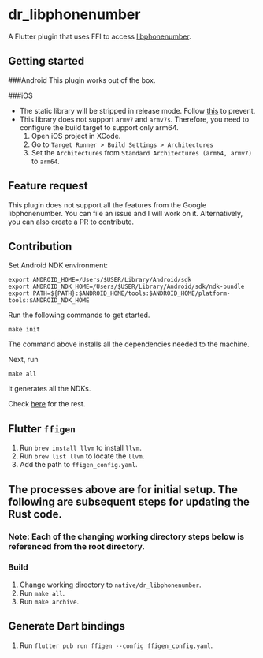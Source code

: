 # dr_libphonenumber

A Flutter plugin that uses FFI to access [libphonenumber](https://github.com/rustonaut/rust-phonenumber).

## Getting started

###Android
This plugin works out of the box.

###iOS
- The static library will be stripped in release mode. Follow [this](https://flutter.dev/docs/development/platform-integration/c-interop#ios-symbols-stripped)
to prevent.
- This library does not support `armv7` and `armv7s`. Therefore, you need to configure the build target to support only arm64.
  1. Open iOS project in XCode.
  2. Go to `Target Runner > Build Settings > Architectures`
  3. Set the `Architectures` from `Standard Architectures (arm64, armv7)` to `arm64`.

## Feature request
This plugin does not support all the features from the Google libphonenumber. You can file an issue and I will work on 
it. Alternatively, you can also create a PR to contribute.

## Contribution

Set Android NDK environment:

```shell
export ANDROID_HOME=/Users/$USER/Library/Android/sdk
export ANDROID_NDK_HOME=/Users/$USER/Library/Android/sdk/ndk-bundle
export PATH=${PATH}:$ANDROID_HOME/tools:$ANDROID_HOME/platform-tools:$ANDROID_NDK_HOME
```

Run the following commands to get started.

```shell
make init
```

The command above installs all the dependencies needed to the machine.

Next, run

```shell
make all
```

It generates all the NDKs.

Check [here](https://github.com/TabooSun/flutter-rust-ffi) for the rest.

## Flutter `ffigen`
1. Run `brew install llvm` to install `llvm`.
2. Run `brew list llvm` to locate the `llvm`.
3. Add the path to `ffigen_config.yaml`.

## The processes above are for initial setup. The following are subsequent steps for updating the Rust code.

### Note: Each of the changing working directory steps below is referenced from the root directory. 

### Build
1. Change working directory to `native/dr_libphonenumber`.
2. Run `make all`.
3. Run `make archive`.

## Generate Dart bindings
1. Run `flutter pub run ffigen --config ffigen_config.yaml`.
